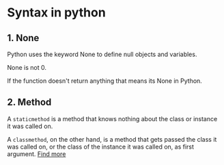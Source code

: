 # Syntax in python

## 1. None
Python uses the keyword None to define null objects and variables.

None is not 0. 

If the function doesn't return anything that means its None in Python.

## 2. Method
A `staticmethod` is a method that knows nothing about the class or instance it was called on. 

A `classmethod`, on the other hand, is a method that gets passed the class it was called on, or the class of the instance it was called on, as first argument.
[Find more](https://stackoverflow.com/questions/136097/difference-between-staticmethod-and-classmethod)


